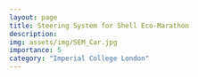```yaml
---
layout: page
title: Steering System for Shell Eco-Marathon
description: 
img: assets/img/SEM_Car.jpg
importance: 5
category: "Imperial College London"
---
```

